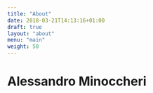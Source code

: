 ```yaml
---
title: "About"
date: 2018-03-21T14:13:16+01:00
draft: true
layout: "about"
menu: "main"
weight: 50
---
```


# Alessandro Minoccheri
